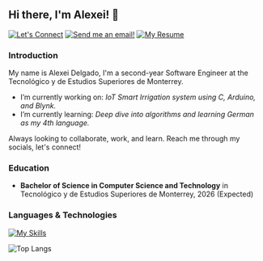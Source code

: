 ## Hi there, I'm Alexei! 👋
[![Let's Connect](https://shields.io/badge/let's%20connect!-blue?logo=linkedin&style=for-the-badge)](https://linkedin.com/in/alexei-delgado-5729b8266)
[![Send me an email!](https://shields.io/badge/%F0%9F%93%AC%20A01637405@tec.mx-beige?style=for-the-badge)](mailto:A01637405@tec.mx)
[![My Resume](https://shields.io/badge/%F0%9F%93%84%20my%20r%C3%A9sum%C3%A9-gray?&style=for-the-badge)]()

### Introduction
My name is Alexei Delgado, I'm a second-year Software Engineer at the Tecnológico y de Estudios Superiores de Monterrey. 
- I’m currently working on: *IoT Smart Irrigation system using C, Arduino, and Blynk.*
- I’m currently learning: *Deep dive into algorithms and learning German as my 4th language.*

Always looking to collaborate, work, and learn. Reach me through my socials, let's connect!

### Education
- **Bachelor of Science in Computer Science and Technology** in Tecnológico y de Estudios Superiores de Monterrey, 2026 (Expected)

### Languages & Technologies
[![My Skills](https://skillicons.dev/icons?i=c,cpp,js,html,css,mongodb,matlab,py,r,github)](https://skillicons.dev) 

![Top Langs](https://github-readme-stats.vercel.app/api/top-langs/?username=alexeiddg&layout=compact)
